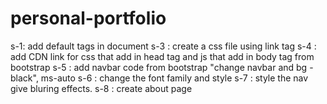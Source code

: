 # personal-portfolio
s-1: add default tags in document
s-3 : create a css file using link tag
s-4 : add CDN link for css that add in head tag  and js that add in body tag from bootstrap
s-5 : add navbar code from bootstrap "change navbar and bg -black", ms-auto
s-6 : change the font family and style
s-7 : style the nav give bluring effects.
s-8 : create about page